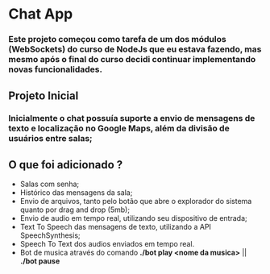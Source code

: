 # Chat App

### Este projeto começou como tarefa de um dos módulos (WebSockets) do curso de NodeJs que eu estava fazendo, mas mesmo após o final do curso decidi continuar implementando novas funcionalidades.

## Projeto Inicial
### Inicialmente o chat possuía suporte a envio de mensagens de texto e localização no Google Maps, além da divisão de usuários entre salas;
## O que foi adicionado ?
* Salas com senha;
* Histórico das mensagens da sala;
* Envio de arquivos, tanto pelo botão que abre o explorador do sistema quanto por drag and drop (5mb);
* Envio de audio em tempo real, utilizando seu dispositivo de entrada;
* Text To Speech das mensagens de texto, utilizando a API SpeechSynthesis; 
* Speech To Text dos audios enviados em tempo real.
* Bot de musica através do comando **./bot play \<nome da musica\>** || **./bot pause**
